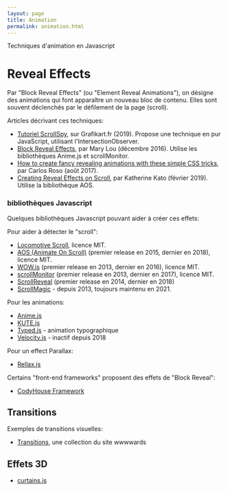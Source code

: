 ```yaml
---
layout: page
title: Animation
permalink: animation.html
---
```


Techniques d'animation en Javascript

# Reveal Effects

Par "Block Reveal Effects" (ou "Element Reveal Animations"), on désigne des animations qui font apparaître un nouveau bloc de contenu. Elles sont souvent déclenchés par le défilement de la page (scroll).

Articles décrivant ces techniques:

* [Tutoriel ScrollSpy](https://grafikart.fr/tutoriels/scrollspy-js-page-491), sur Grafikart.fr (2019). Propose une technique en pur JavaScript, utilisant l'IntersectionObserver.
* [Block Reveal Effects](https://tympanus.net/codrops/2016/12/21/block-reveal-effects/), par Mary Lou (décembre 2016). Utilise les bibliothèques Anime.js et scrollMonitor.
* [How to create fancy revealing animations with these simple CSS tricks](https://hackernoon.com/how-to-create-fancy-revealing-animations-with-these-simple-css-tricks-5b34614ae69a), par Carlos Roso (août 2017).
* [Creating Reveal Effects on Scroll](https://dev.to/kathykato/creating-reveal-effects-on-scroll-31o6), par Katherine Kato (février 2019). Utilise la bibliothèque AOS.

### bibliothèques Javascript

Quelques bibliothèques Javascript pouvant aider à créer ces effets:

Pour aider à détecter le "scroll":

* [Locomotive Scroll](https://locomotivemtl.github.io/locomotive-scroll/), licence MIT.
* [AOS (Animate On Scroll)](https://github.com/michalsnik/aos) (premier release en 2015, dernier en 2018), licence MIT.
* [WOW.js](https://wowjs.uk/) (premier release en 2013, dernier en 2016), licence MIT.
* [scrollMonitor](https://github.com/stutrek/scrollMonitor) (premier release en 2013, dernier en 2017), licence MIT.
* [ScrollReveal](https://github.com/scrollreveal/scrollreveal) (premier release en 2014, dernier en 2018)
* [ScrollMagic](http://scrollmagic.io/) - depuis 2013, toujours maintenu en 2021.

Pour les animations:
* [Anime.js](https://animejs.com/)
* [KUTE.js](https://github.com/thednp/kute.js/)
* [Typed.js](https://github.com/mattboldt/typed.js) - animation typographique
* [Velocity.js](http://velocityjs.org/) - inactif depuis 2018

Pour un effect Parallax:
* [Rellax.js](https://dixonandmoe.com/rellax/)

Certains "front-end frameworks" proposent des effets de "Block Reveal":
* [CodyHouse Framework](https://codyhouse.co/ds/components/info/reveal-effects)

## Transitions

Exemples de transitions visuelles:

* [Transitions](https://www.awwwards.com/awwwards/collections/transitions/), une collection du site wwwwards

## Effets 3D

* [curtains.js](https://www.curtainsjs.com/)